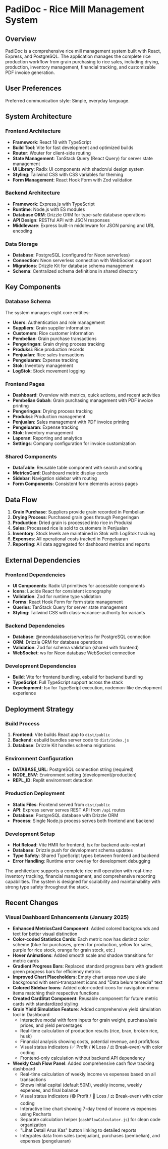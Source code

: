 # PadiDoc - Rice Mill Management System

## Overview

PadiDoc is a comprehensive rice mill management system built with React, Express, and PostgreSQL. The application manages the complete rice production workflow from grain purchasing to rice sales, including drying, production, inventory management, financial tracking, and customizable PDF invoice generation.

## User Preferences

Preferred communication style: Simple, everyday language.

## System Architecture

### Frontend Architecture
- **Framework**: React 18 with TypeScript
- **Build Tool**: Vite for fast development and optimized builds
- **Router**: Wouter for client-side routing
- **State Management**: TanStack Query (React Query) for server state management
- **UI Library**: Radix UI components with shadcn/ui design system
- **Styling**: Tailwind CSS with CSS variables for theming
- **Form Management**: React Hook Form with Zod validation

### Backend Architecture
- **Framework**: Express.js with TypeScript
- **Runtime**: Node.js with ES modules
- **Database ORM**: Drizzle ORM for type-safe database operations
- **API Design**: RESTful API with JSON responses
- **Middleware**: Express built-in middleware for JSON parsing and URL encoding

### Data Storage
- **Database**: PostgreSQL (configured for Neon serverless)
- **Connection**: Neon serverless connection with WebSocket support
- **Migrations**: Drizzle Kit for database schema management
- **Schema**: Centralized schema definitions in shared directory

## Key Components

### Database Schema
The system manages eight core entities:
- **Users**: Authentication and role management
- **Suppliers**: Grain supplier information
- **Customers**: Rice customer information
- **Pembelian**: Grain purchase transactions
- **Pengeringan**: Grain drying process tracking
- **Produksi**: Rice production records
- **Penjualan**: Rice sales transactions
- **Pengeluaran**: Expense tracking
- **Stok**: Inventory management
- **LogStok**: Stock movement logging

### Frontend Pages
- **Dashboard**: Overview with metrics, quick actions, and recent activities
- **Pembelian Gabah**: Grain purchasing management with PDF invoice printing
- **Pengeringan**: Drying process tracking
- **Produksi**: Production management
- **Penjualan**: Sales management with PDF invoice printing
- **Pengeluaran**: Expense tracking
- **Stok**: Inventory management
- **Laporan**: Reporting and analytics
- **Settings**: Company configuration for invoice customization

### Shared Components
- **DataTable**: Reusable table component with search and sorting
- **MetricsCard**: Dashboard metric display cards
- **Sidebar**: Navigation sidebar with routing
- **Form Components**: Consistent form elements across pages

## Data Flow

1. **Grain Purchase**: Suppliers provide grain recorded in Pembelian
2. **Drying Process**: Purchased grain goes through Pengeringan
3. **Production**: Dried grain is processed into rice in Produksi
4. **Sales**: Processed rice is sold to customers in Penjualan
5. **Inventory**: Stock levels are maintained in Stok with LogStok tracking
6. **Expenses**: All operational costs tracked in Pengeluaran
7. **Reporting**: All data aggregated for dashboard metrics and reports

## External Dependencies

### Frontend Dependencies
- **UI Components**: Radix UI primitives for accessible components
- **Icons**: Lucide React for consistent iconography
- **Validation**: Zod for runtime type validation
- **Forms**: React Hook Form for form state management
- **Queries**: TanStack Query for server state management
- **Styling**: Tailwind CSS with class-variance-authority for variants

### Backend Dependencies
- **Database**: @neondatabase/serverless for PostgreSQL connection
- **ORM**: Drizzle ORM for database operations
- **Validation**: Zod for schema validation (shared with frontend)
- **WebSocket**: ws for Neon database WebSocket connection

### Development Dependencies
- **Build**: Vite for frontend bundling, esbuild for backend bundling
- **TypeScript**: Full TypeScript support across the stack
- **Development**: tsx for TypeScript execution, nodemon-like development experience

## Deployment Strategy

### Build Process
1. **Frontend**: Vite builds React app to `dist/public`
2. **Backend**: esbuild bundles server code to `dist/index.js`
3. **Database**: Drizzle Kit handles schema migrations

### Environment Configuration
- **DATABASE_URL**: PostgreSQL connection string (required)
- **NODE_ENV**: Environment setting (development/production)
- **REPL_ID**: Replit environment detection

### Production Deployment
- **Static Files**: Frontend served from `dist/public`
- **API**: Express server serves REST API from `/api` routes
- **Database**: PostgreSQL database with Drizzle ORM
- **Process**: Single Node.js process serves both frontend and backend

### Development Setup
- **Hot Reload**: Vite HMR for frontend, tsx for backend auto-restart
- **Database**: Drizzle push for development schema updates
- **Type Safety**: Shared TypeScript types between frontend and backend
- **Error Handling**: Runtime error overlay for development debugging

The architecture supports a complete rice mill operation with real-time inventory tracking, financial management, and comprehensive reporting capabilities. The system is designed for scalability and maintainability with strong type safety throughout the stack.

## Recent Changes

### Visual Dashboard Enhancements (January 2025)
- **Enhanced MetricsCard Component**: Added colored backgrounds and text for better visual distinction
- **Color-coded Statistics Cards**: Each metric now has distinct color scheme (blue for purchases, green for production, yellow for sales, purple for rice stock, orange for grain stock, etc.)
- **Hover Animations**: Added smooth scale and shadow transitions for metric cards
- **Gradient Progress Bars**: Replaced standard progress bars with gradient green progress bars for efficiency metrics
- **Improved Chart Placeholders**: Empty chart areas now use slate background with semi-transparent icons and "Data belum tersedia" text
- **Colored Sidebar Icons**: Added color-coded icons for navigation menu items matching their respective functions
- **Created CardStat Component**: Reusable component for future metric cards with standardized styling
- **Grain Yield Simulation Feature**: Added comprehensive yield simulation tool in Dashboard
  - Interactive modal with form inputs for grain weight, purchase/sale prices, and yield percentages
  - Real-time calculation of production results (rice, bran, broken rice, husk)
  - Financial analysis showing costs, potential revenue, and profit/loss
  - Visual status indicators (✅ Profit / ❌ Loss / ⚖️ Break-even) with color coding
  - Frontend-only calculation without backend API dependency
- **Weekly Cash Flow Panel**: Added comprehensive cash flow tracking dashboard
  - Real-time calculation of weekly income vs expenses based on all transactions
  - Shows initial capital (default 50M), weekly income, weekly expenses, and final balance
  - Visual status indicators (🟢 Profit / 🔴 Loss / ⚖️ Break-even) with color coding
  - Interactive line chart showing 7-day trend of income vs expenses using Recharts
  - Separate calculation helper (`cashFlowCalculator.js`) for clean code organization
  - "Lihat Detail Arus Kas" button linking to detailed reports
  - Integrates data from sales (penjualan), purchases (pembelian), and expenses (pengeluaran)